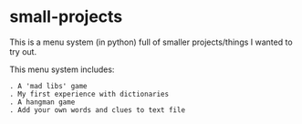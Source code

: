 # small-projects

This is a menu system (in python) full of smaller projects/things I wanted to try out.

This menu system includes:

	. A 'mad libs' game
	. My first experience with dictionaries
	. A hangman game
	. Add your own words and clues to text file
